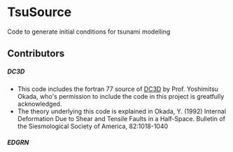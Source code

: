 TsuSource
=========

Code to generate initial conditions for tsunami modelling


Contributors
------------

##### DC3D
* This code includes the fortran 77 source of [DC3D] by Prof.  Yoshimitsu Okada, who's permission to include the code in this project is greatfully acknowledged.
* The theory underlying this code is explained in Okada, Y. (1992) Internal Deformation Due to Shear and Tensile Faults in a Half-Space. Bulletin of the Siesmological Society of America, 82:1018-1040

##### EDGRN



[DC3D]: http://www.bosai.go.jp/study/application/dc3d/DC3Dhtml_E.html
